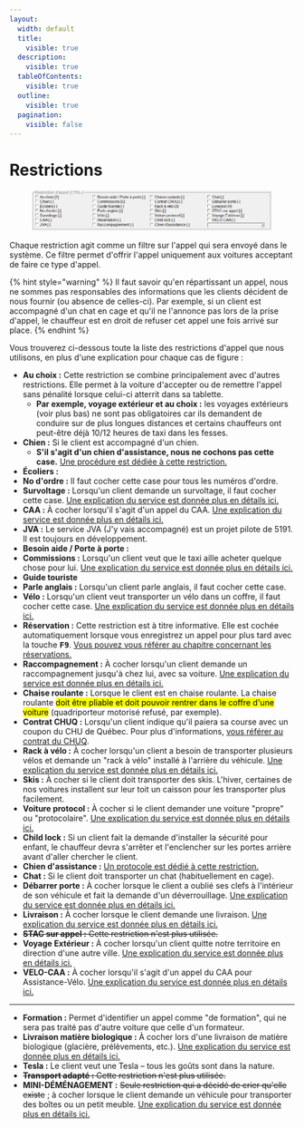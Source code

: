 ```yaml
---
layout:
  width: default
  title:
    visible: true
  description:
    visible: true
  tableOfContents:
    visible: true
  outline:
    visible: true
  pagination:
    visible: false
---
```


# Restrictions

<figure><img src="../../.gitbook/assets/fraxion-restrictions.png" alt=""><figcaption></figcaption></figure>

Chaque restriction agit comme un filtre sur l'appel qui sera envoyé dans le système. Ce filtre permet d'offrir l'appel uniquement aux voitures acceptant de faire ce type d'appel.

{% hint style="warning" %}
Il faut savoir qu'en répartissant un appel, nous ne sommes pas responsables des informations que les clients décident de nous fournir (ou absence de celles-ci). Par exemple, si un client est accompagné d'un chat en cage et qu'il ne l'annonce pas lors de la prise d'appel, le chauffeur est en droit de refuser cet appel une fois arrivé sur place.
{% endhint %}

Vous trouverez ci-dessous toute la liste des restrictions d'appel que nous utilisons, en plus d'une explication pour chaque cas de figure :

* **Au choix :** Cette restriction se combine principalement avec d'autres restrictions. Elle permet à la voiture d'accepter ou de remettre l'appel sans pénalité lorsque celui-ci atterrit dans sa tablette.
  * **Par exemple, voyage extérieur et au choix :** les voyages extérieurs (voir plus bas) ne sont pas obligatoires car ils demandent de conduire sur de plus longues distances et certains chauffeurs ont peut-être déjà 10/12 heures de taxi dans les fesses.
* **Chien :** Si le client est accompagné d'un chien.
  * **S'il s'agit d'un chien d'assistance, nous ne cochons pas cette case.** [Une procédure est dédiée à cette restriction.](../../chien-dassistance.md)
* **Écoliers :**
* **No d'ordre :** Il faut cocher cette case pour tous les numéros d'ordre.
* **Survoltage :** Lorsqu'un client demande un survoltage, il faut cocher cette case. [Une explication du service est donnée plus en détails ici.](../../survoltage-deverrouillage.md)
* **CAA :** À cocher lorsqu'il s'agit d'un appel du CAA. [Une explication du service est donnée plus en détails ici.](../../services/caa/)
* **JVA :** Le service JVA (J'y vais accompagné) est un projet pilote de 5191. Il est toujours en développement.
* **Besoin aide / Porte à porte :**
* **Commissions :** Lorsqu'un client veut que le taxi aille acheter quelque chose pour lui. [Une explication du service est donnée plus en détails ici.](../../livraison-commission.md)
* **Guide touriste**
* **Parle anglais :** Lorsqu'un client parle anglais, il faut cocher cette case.
* **Vélo :** Lorsqu'un client veut transporter un vélo dans un coffre, il faut cocher cette case. [Une explication du service est donnée plus en détails ici.](../../transport-de-velo.md)
* **Réservation :** Cette restriction est à titre informative. Elle est cochée automatiquement lorsque vous enregistrez un appel pour plus tard avec la touche <kbd>**F9**</kbd>. [Vous pouvez vous référer au chapitre concernant les réservations.](../../9.-reservations.md)
* **Raccompagnement :** À cocher lorsqu'un client demande un raccompagnement jusqu'à chez lui, avec sa voiture. [Une explication du service est donnée plus en détails ici.](../../raccompagnement.md)
* **Chaise roulante :** Lorsque le client est en chaise roulante. La chaise roulante <mark style="background-color:yellow;">doit être pliable et doit pouvoir rentrer dans le coffre d'une voiture</mark> (quadriporteur motorisé refusé, par exemple).
* **Contrat CHUQ :** Lorsqu'un client indique qu'il paiera sa course avec un coupon du CHU de Québec. Pour plus d'informations, [vous référer au contrat du CHUQ](../../contrats/chuq/).
* **Rack à vélo :** À cocher lorsqu'un client a besoin de transporter plusieurs vélos et demande un "rack à vélo" installé à l'arrière du véhicule. [Une explication du service est donnée plus en détails ici.](../../transport-de-velo.md)
* **Skis :** À cocher si le client doit transporter des skis. L'hiver, certaines de nos voitures installent sur leur toit un caisson pour les transporter plus facilement.
* **Voiture protocol :** À cocher si le client demander une voiture "propre" ou "protocolaire". [Une explication du service est donnée plus en détails ici.](../../voiture-protocolaire.md)
* **Child lock :** Si un client fait la demande d'installer la sécurité pour enfant, le chauffeur devra s'arrêter et l'enclencher sur les portes arrière avant d'aller chercher le client.
* **Chien d'assistance :** [Un protocole est dédié à cette restriction.](../../chien-dassistance.md)
* **Chat :** Si le client doit transporter un chat (habituellement en cage).
* **Débarrer porte :** À cocher lorsque le client a oublié ses clefs à l'intérieur de son véhicule et fait la demande d'un déverrouillage. [Une explication du service est donnée plus en détails ici.](../../survoltage-deverrouillage.md)
* **Livraison :** À cocher lorsque le client demande une livraison. [Une explication du service est donnée plus en détails ici.](../../livraison-commission.md)
* ~~**STAC sur appel :** Cette restriction n'est plus utilisée.~~
* **Voyage Extérieur :** À cocher lorsqu'un client quitte notre territoire en direction d'une autre ville. [Une explication du service est donnée plus en détails ici.](../../voyage-exterieur.md)
* **VELO-CAA :** À cocher lorsqu'il s'agit d'un appel du CAA pour Assistance-Vélo. [Une explication du service est donnée plus en détails ici.](../../services/caa/caa-assistance-velo.md)

***

* **Formation :** Permet d'identifier un appel comme "de formation", qui ne sera pas traité pas d'autre voiture que celle d'un formateur.
* **Livraison matière biologique :** À cocher lors d'une livraison de matière biologique (glacière, prélèvements, etc.). [Une explication du service est donnée plus en détails ici.](../../livraison-commission.md)
* **Tesla :** Le client veut une Tesla – tous les goûts sont dans la nature.
* ~~**Transport adapté :** Cette restriction n'est plus utilisée.~~
* **MINI-DÉMÉNAGEMENT :** ~~Seule restriction qui a décidé de crier qu'elle existe~~ ; à cocher lorsque le client demande un véhicule pour transporter des boîtes ou un petit meuble. [Une explication du service est donnée plus en détails ici.](../../demenagement.md)
